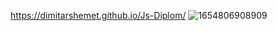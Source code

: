 https://dimitarshemet.github.io/Js-Diplom/
![1654806908909](https://user-images.githubusercontent.com/85831324/196626834-970e8202-936f-4bfd-b0be-84f58bb84c6e.jpg)
